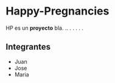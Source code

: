 # Happy-Pregnancies

HP es un **proyecto** bla. .. . . . . .

## Integrantes

* Juan
* Jose
* Maria
